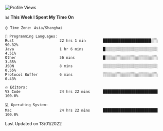 <!--START_SECTION:waka-->
![Profile Views](http://img.shields.io/badge/Profile%20Views-3-blue)

📊 **This Week I Spent My Time On** 

```text
⌚︎ Time Zone: Asia/Shanghai

💬 Programming Languages: 
Rust                     22 hrs 1 min        ██████████████████████░░░   90.32% 
Java                     1 hr 6 mins         █░░░░░░░░░░░░░░░░░░░░░░░░   4.51% 
Other                    56 mins             █░░░░░░░░░░░░░░░░░░░░░░░░   3.85% 
JSON                     8 mins              ░░░░░░░░░░░░░░░░░░░░░░░░░   0.55% 
Protocol Buffer          6 mins              ░░░░░░░░░░░░░░░░░░░░░░░░░   0.43%

🔥 Editors: 
VS Code                  24 hrs 22 mins      █████████████████████████   100.0%

💻 Operating System: 
Mac                      24 hrs 22 mins      █████████████████████████   100.0%

```


 Last Updated on 13/01/2022
<!--END_SECTION:waka-->
